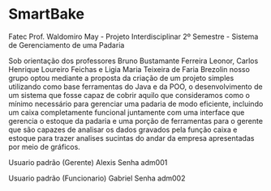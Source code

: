 # SmartBake

Fatec Prof. Waldomiro May - Projeto Interdisciplinar 2º Semestre - Sistema de Gerenciamento de uma Padaria

Sob orientação dos professores Bruno Bustamante Ferreira Leonor, Carlos Henrique Loureiro Feichas e Ligia Maria Teixeira de Faria Brezolin nosso grupo optou mediante a proposta da criação de um projeto simples utilizando como base ferramentas do Java e da POO, o desenvolvimento de um sistema que fosse capaz de cobrir aquilo que consideramos como o mínimo necessário para gerenciar uma padaria de modo eficiente, incluindo um caixa completamente funcional juntamente com uma interface que gerencia o estoque da padaria e uma porção de ferramentas para o gerente que são capazes de analisar os dados gravados pela função caixa e estoque para trazer analises sucintas do andar da empresa apresentadas por meio de gráficos.

Usuario padrão (Gerente)
Alexis 
Senha
adm001

Usuario padrão (Funcionario)
Gabriel
Senha
adm002
